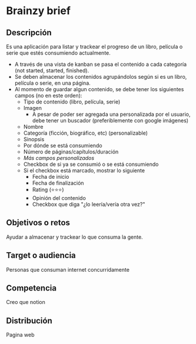 # Brainzy brief

## Descripción
Es una aplicación para listar y trackear el progreso de un libro, película o serie que estés consumiendo actualmente.

- A través de una vista de kanban se pasa el contenido a cada categoría (not started, started, finished).
- Se deben almacenar los contenidos agrupándolos según si es un libro, película o serie, en una página.
- Al momento de guardar algun contenido, se debe tener los siguientes campos (no en este orden):
  - Tipo de contenido (libro, película, serie)
  - Imagen
    - A pesar de poder ser agregada una personalizada por el usuario, debe tener un buscador (preferiblemente con google imágenes)
  - Nombre
  - Categoría (ficción, biográfico, etc) (personalizable)
  - Sinopsis
  - Por dónde se está consumiendo
  - Número de páginas/capítulos/duración
  - *Más campos personalizados*
  - Checkbox de si ya se consumió o se está consumiendo
  - Si el checkbox está marcado, mostrar lo siguiente
    - Fecha de inicio
    - Fecha de finalización
    - Rating (⭐⭐⭐)
    - Opinión del contenido
    - Checkbox que diga "¿lo leería/vería otra vez?"

## Objetivos o retos
Ayudar a almacenar y trackear lo que consuma la gente.

## Target o audiencia
Personas que consuman internet concurridamente

## Competencia
Creo que notion

## Distribución
Pagina web
